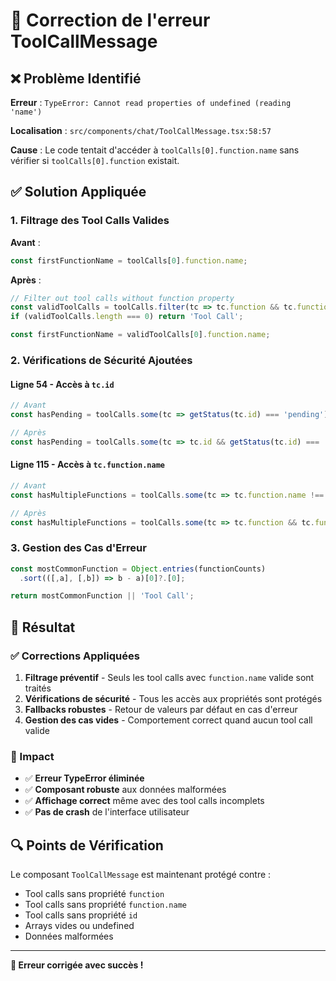 # 🔧 Correction de l'erreur ToolCallMessage

## ❌ Problème Identifié

**Erreur** : `TypeError: Cannot read properties of undefined (reading 'name')`

**Localisation** : `src/components/chat/ToolCallMessage.tsx:58:57`

**Cause** : Le code tentait d'accéder à `toolCalls[0].function.name` sans vérifier si `toolCalls[0].function` existait.

## ✅ Solution Appliquée

### 1. Filtrage des Tool Calls Valides

**Avant** :
```typescript
const firstFunctionName = toolCalls[0].function.name;
```

**Après** :
```typescript
// Filter out tool calls without function property
const validToolCalls = toolCalls.filter(tc => tc.function && tc.function.name);
if (validToolCalls.length === 0) return 'Tool Call';

const firstFunctionName = validToolCalls[0].function.name;
```

### 2. Vérifications de Sécurité Ajoutées

#### Ligne 54 - Accès à `tc.id`
```typescript
// Avant
const hasPending = toolCalls.some(tc => getStatus(tc.id) === 'pending');

// Après
const hasPending = toolCalls.some(tc => tc.id && getStatus(tc.id) === 'pending');
```

#### Ligne 115 - Accès à `tc.function.name`
```typescript
// Avant
const hasMultipleFunctions = toolCalls.some(tc => tc.function.name !== mainEndpointName);

// Après
const hasMultipleFunctions = toolCalls.some(tc => tc.function && tc.function.name && tc.function.name !== mainEndpointName);
```

### 3. Gestion des Cas d'Erreur

```typescript
const mostCommonFunction = Object.entries(functionCounts)
  .sort(([,a], [,b]) => b - a)[0]?.[0];

return mostCommonFunction || 'Tool Call';
```

## 🎯 Résultat

### ✅ Corrections Appliquées

1. **Filtrage préventif** - Seuls les tool calls avec `function.name` valide sont traités
2. **Vérifications de sécurité** - Tous les accès aux propriétés sont protégés
3. **Fallbacks robustes** - Retour de valeurs par défaut en cas d'erreur
4. **Gestion des cas vides** - Comportement correct quand aucun tool call valide

### 🚀 Impact

- ✅ **Erreur TypeError éliminée**
- ✅ **Composant robuste** aux données malformées
- ✅ **Affichage correct** même avec des tool calls incomplets
- ✅ **Pas de crash** de l'interface utilisateur

## 🔍 Points de Vérification

Le composant `ToolCallMessage` est maintenant protégé contre :

- Tool calls sans propriété `function`
- Tool calls sans propriété `function.name`
- Tool calls sans propriété `id`
- Arrays vides ou undefined
- Données malformées

---

**🔧 Erreur corrigée avec succès !**


